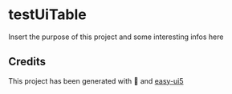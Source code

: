 # testUiTable

Insert the purpose of this project and some interesting infos here

## Credits

This project has been generated with 💙 and [easy-ui5](https://github.com/SAP)
